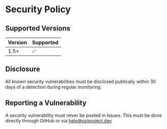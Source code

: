 # Security Policy

## Supported Versions

| Version | Supported          |
| ------- | ------------------ |
| 1.5+    | ✅                 |

## Disclosure

All known security vulnerabilities must be disclosed publically within 30 days of a detection during regular monitoring.

## Reporting a Vulnerability

A security vulnerability must never be posted in Issues.
This must be done directly through GitHub or via help@oziproject.dev
